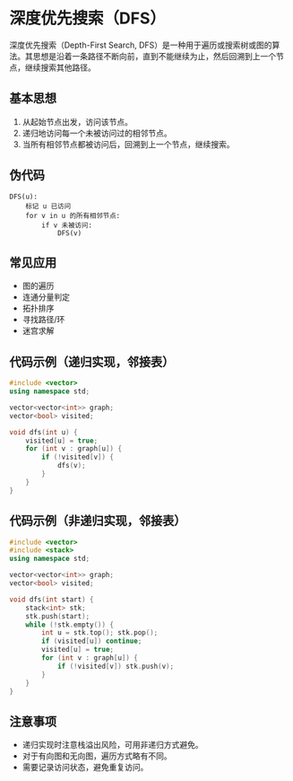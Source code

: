 
# 深度优先搜索（DFS）

深度优先搜索（Depth-First Search, DFS）是一种用于遍历或搜索树或图的算法。其思想是沿着一条路径不断向前，直到不能继续为止，然后回溯到上一个节点，继续搜索其他路径。

## 基本思想

1. 从起始节点出发，访问该节点。
2. 递归地访问每一个未被访问过的相邻节点。
3. 当所有相邻节点都被访问后，回溯到上一个节点，继续搜索。

## 伪代码

```pseudo
DFS(u):
    标记 u 已访问
    for v in u 的所有相邻节点:
        if v 未被访问:
            DFS(v)
```

## 常见应用

- 图的遍历
- 连通分量判定
- 拓扑排序
- 寻找路径/环
- 迷宫求解

## 代码示例（递归实现，邻接表）

```cpp
#include <vector>
using namespace std;

vector<vector<int>> graph;
vector<bool> visited;

void dfs(int u) {
    visited[u] = true;
    for (int v : graph[u]) {
        if (!visited[v]) {
            dfs(v);
        }
    }
}
```

## 代码示例（非递归实现，邻接表）

```cpp
#include <vector>
#include <stack>
using namespace std;

vector<vector<int>> graph;
vector<bool> visited;

void dfs(int start) {
    stack<int> stk;
    stk.push(start);
    while (!stk.empty()) {
        int u = stk.top(); stk.pop();
        if (visited[u]) continue;
        visited[u] = true;
        for (int v : graph[u]) {
            if (!visited[v]) stk.push(v);
        }
    }
}
```

## 注意事项

- 递归实现时注意栈溢出风险，可用非递归方式避免。
- 对于有向图和无向图，遍历方式略有不同。
- 需要记录访问状态，避免重复访问。

